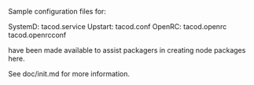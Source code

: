 Sample configuration files for:

SystemD: tacod.service
Upstart: tacod.conf
OpenRC:  tacod.openrc
         tacod.openrcconf

have been made available to assist packagers in creating node packages here.

See doc/init.md for more information.
